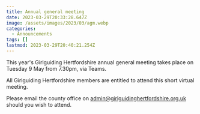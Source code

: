 ```yaml
---
title: Annual general meeting
date: 2023-03-29T20:33:28.647Z
image: /assets/images/2023/03/agm.webp
categories:
  - Announcements
tags: []
lastmod: 2023-03-29T20:40:21.254Z
---
```

This year's Girlguiding Hertfordshire annual general meeting takes place on Tuesday 9 May from 7.30pm, via Teams.  

All Girlguiding Hertfordshire members are entitled to attend this short virtual meeting.  

Please email the county office on admin@girlguidinghertfordshire.org.uk should you wish to attend.
